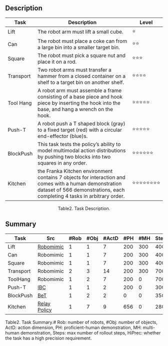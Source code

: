 ## Description

| Task      | Description                                                  | Level                                            |
| --------- | ------------------------------------------------------------ | ------------------------------------------------ |
| Lift      | The robot arm must lift a small cube.                        | :star:                                           |
| Can       | The robot must place a coke can from a large bin into a smaller target bin. | :star::star:                                     |
| Square    | The robot must pick a square nut and place it on a rod.      | :star::star::star:                               |
| Transport | Two robot arms must transfer a hammer from a closed container on a shelf to a target bin on another shelf. | :star::star::star::star:                         |
| Tool Hang | A robot arm must assemble a frame consisting of a base piece and hook piece by inserting the hook into the base, and hang a wrench on the hook. | :star::star::star::star::star:                   |
| Push-T    | A robot push a T shaped block (gray) to a fixed target (red) with a circular end-effector (blue)s. | :star::star::star::star::star:                   |
| BlockPush | This task tests the policy’s ability to model multimodal action distributions by pushing two blocks into two squares in any order. | :star::star::star::star::star::star:             |
| Kitchen   | the Franka Kitchen environment contains 7 objects for interaction and comes with a human demonstration dataset of 566 demonstrations, each completing 4 tasks in arbitrary order. | :star::star::star::star::star::star::star::star: |

<div align="center">
  Table2. Task Description.
</div>



## Summary

| Task      | Src                                                          | #Rob | #Obj | #ActD | #PH  | #MH  | Steps | Img? | HiPrec |
| --------- | ------------------------------------------------------------ | ---- | ---- | ----- | ---- | ---- | ----- | ---- | -----: |
| Lift      | [Robomimic](https://github.com/whaleRobot/Robot-Learning/blob/master/codes/manipulation/Robomimic.md) | 1    | 1    | 7     | 200  | 300  | 400   | Yes  |     No |
| Can       | Robomimic                                                    | 1    | 1    | 7     | 200  | 300  | 400   | Yes  |     No |
| Square    | Robomimic                                                    | 1    | 1    | 7     | 200  | 300  | 400   | Yes  |    Yes |
| Transport | Robomimic                                                    | 2    | 3    | 14    | 200  | 300  | 700   | Yes  |     No |
| ToolHang  | Robomimic                                                    | 1    | 2    | 7     | 200  | 0    | 700   | Yes  |    Yes |
| Push-T    | [IBC](https://arxiv.org/abs/2109.00137)                      | 1    | 1    | 2     | 200  | 0    | 300   | Yes  |    Yes |
| BlockPush | [BeT](https://arxiv.org/abs/2206.11251)                      | 1    | 2    | 2     | 0    | 0    | 350   | No   |     No |
| Kitchen   | [Relay Policy](https://relay-policy-learning.github.io)      | 1    | 7    | 9     | 656  | 0    | 280   | No   |     No |

<div>
  Table2. Task Summary.# Rob: number of robots, #Obj: number of objects, ActD: action dimension, PH: proficient-human demonstration, MH: multi-human demonstration, Steps: max number of rollout steps, HiPrec: whether the task has a high precision requirement.
</div>

